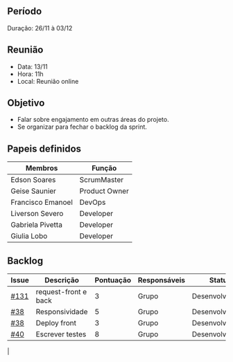 ## Período
Duração: 26/11 à 03/12


## Reunião
* Data: 13/11
* Hora: 11h
* Local: Reunião online


## Objetivo
- Falar sobre engajamento em outras áreas do projeto. 
- Se organizar para fechar o backlog da sprint.

## Papeis definidos
| Membros  |  Função  |
| ------------------- | ------------------- |
|  Edson Soares |  ScrumMaster |
|  Geise Saunier |  Product Owner |
|  Francisco Emanoel |  DevOps |
|  Liverson Severo |  Developer |
|  Gabriela Pivetta |  Developer |
|  Giulia Lobo |  Developer |


## Backlog
| Issue | Descrição | Pontuação | Responsáveis | Status | Prioridade | Repositório |
| ------------------- | ------------------- | ------------------- | ------------------- | ------------------- |------------------- |------------------- | 
| [#131](https://github.com/fga-eps-mds/2020-1-Ziguen/issues/131)  | request-front e back  | 3 | Grupo  | Desenvolvimento  | 2 |  [Backend](https://github.com/fga-eps-mds/2020-1-Ziguen/issues/131)  |
| [#38](https://github.com/fga-eps-mds/2020.1-Ziguen-Front/issues/38)  | Responsividade | 5 | Grupo |  Desenvolvimento |  |   |
| [#38](https://github.com/fga-eps-mds/2020.1-Ziguen-Front/issues/39)  | Deploy front| 3| Grupo |  Desenvolvimento |  1|  3 |
| [#40](https://github.com/fga-eps-mds/2020.1-Ziguen-Front/issues/40)  |Escrever testes | 8 | Grupo |  Desenvolvimento |  1|   |
|


